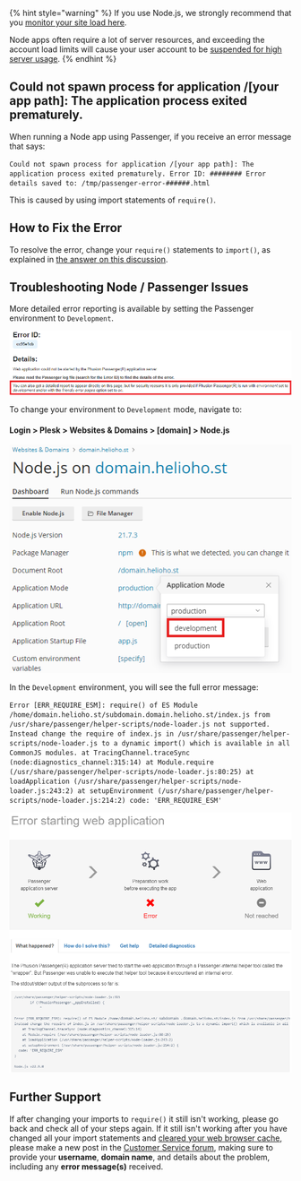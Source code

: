 {% hint style="warning" %}
If you use Node.js, we strongly recommend that you [monitor your site load here](https://heliohost.org/dashboard/load/).

Node apps often require a lot of server resources, and exceeding the account load limits will cause your user account to be [suspended for high server usage](../accounts/suspension-policy.md#high-server-usage).
{% endhint %}

## Could not spawn process for application /[your app path]: The application process exited prematurely.

When running a Node app using Passenger, if you receive an error message that says:

`Could not spawn process for application /[your app path]: The application process exited prematurely.
  Error ID: ########
  Error details saved to: /tmp/passenger-error-######.html`

This is caused by using import statements of `require()`.

## How to Fix the Error

To resolve the error, change your `require()` statements to `import()`, as explained in [the answer on this discussion](https://github.com/orgs/adonisjs/discussions/4364).

## Troubleshooting Node / Passenger Issues

More detailed error reporting is available by setting the Passenger environment to `Development`.

![](../.gitbook/assets/node_error_in_dev_env.png)

To change your environment to `Development` mode, navigate to:

#### Login > Plesk > Websites & Domains > [domain] > Node.js 

![](../.gitbook/assets/node-change-to-dev-env.png)

In the `Development` environment, you will see the full error message:

`Error [ERR_REQUIRE_ESM]: require() of ES Module /home/domain.helioho.st/subdomain.domain.helioho.st/index.js from /usr/share/passenger/helper-scripts/node-loader.js not supported.
Instead change the require of index.js in /usr/share/passenger/helper-scripts/node-loader.js to a dynamic import() which is available in all CommonJS modules.
    at TracingChannel.traceSync (node:diagnostics_channel:315:14)
    at Module.require (/usr/share/passenger/helper-scripts/node-loader.js:80:25)
    at loadApplication (/usr/share/passenger/helper-scripts/node-loader.js:243:2)
    at setupEnvironment (/usr/share/passenger/helper-scripts/node-loader.js:214:2)
  code: 'ERR_REQUIRE_ESM'`

![](../.gitbook/assets/node_full_error_in_dev_env.png)

## Further Support 

If after changing your imports to `require()` it still isn't working, please go back and check all of your steps again. If it still isn't working after you have changed all your import statements and [cleared your web browser cache](../misc/clear-your-cache.md), please make a new post in the [Customer Service forum](https://helionet.org/index/forum/45-customer-service/?do=add), making sure to provide your **username**, **domain name**, and details about the problem, including any **error message(s)** received.